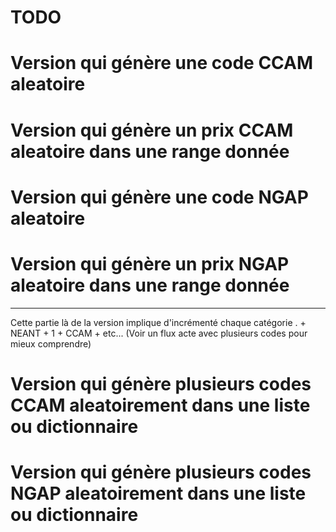 # TODO #

# Version qui génère une code CCAM aleatoire
# Version qui génère un prix CCAM aleatoire dans une range donnée

# Version qui génère une code NGAP aleatoire
# Version qui génère un prix NGAP aleatoire dans une range donnée


_________________________________________________________________


Cette partie là de la version implique d'incrémenté chaque catégorie
. + NEANT + 1 + CCAM + etc... (Voir un flux acte avec plusieurs codes pour mieux comprendre)


# Version qui génère plusieurs codes CCAM aleatoirement dans une liste ou dictionnaire
# Version qui génère plusieurs codes NGAP aleatoirement dans une liste ou dictionnaire

